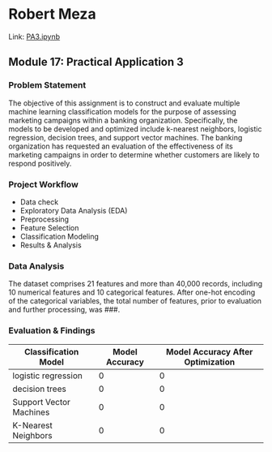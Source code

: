 # Robert Meza
Link: [PA3.ipynb](https://cnn.com/)

## Module 17: Practical Application 3

### Problem Statement
The objective of this assignment is to construct and evaluate multiple machine learning classification models for the purpose of assessing marketing campaigns within a banking organization. Specifically, the models to be developed and optimized include k-nearest neighbors, logistic regression, decision trees, and support vector machines. The banking organization has requested an evaluation of the effectiveness of its marketing campaigns in order to determine whether customers are likely to respond positively.

###  Project Workflow
- Data check
- Exploratory Data Analysis (EDA)
- Preprocessing
- Feature Selection
- Classification Modeling
- Results & Analysis

### Data Analysis
The dataset comprises 21 features and more than 40,000 records, including 10 numerical features and 10 categorical features. After one-hot encoding of the categorical variables, the total number of features, prior to evaluation and further processing, was ###.

### Evaluation & Findings

| Classification Model | Model Accuracy | Model Accuracy After Optimization |
| --- | --- | --- |
| logistic regression | 0 | 0 |
| decision trees | 0 | 0 |
| Support Vector Machines | 0 | 0 |
| K-Nearest Neighbors | 0 | 0 |
